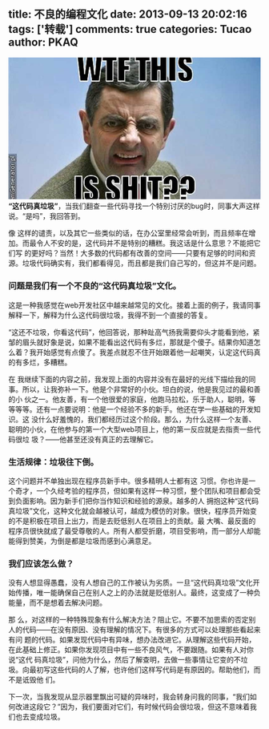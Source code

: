 title: 不良的编程文化
date: 2013-09-13 20:02:16
tags: ['转载']
comments: true
categories: Tucao
author: PKAQ
---
![WTF](/images/2013/09/12073258_ufYN.jpg)
**“这代码真垃圾”**，当我们翻查一些代码寻找一个特别讨厌的bug时，同事大声这样说。“是吗”，我回答到。

像 这样的谴责，以及其它一些类似的话，在办公室里经常会听到，而且频率在增加。而最令人不安的是，这代码并不是特别的糟糕。我这话是什么意思？不能把它们写 的更好吗？当然！大多数的代码都有改善的空间——只要有足够的时间和资源。垃圾代码确实有，我们都看得见，而且都是我们自己写的，但这并不是问题。

### 问题是我们有一个不良的“这代码真垃圾”文化。

这是一种我感觉在web开发社区中越来越常见的文化。接着上面的例子，我请同事解释一下，解释为什么这代码很垃圾，我得不到一个直接的答复。

“这还不垃圾，你看这代码”，他回答说，那种趾高气扬我需要仰头才能看到他，紧邹的眉头就好象是说，如果不能看出这代码有多烂，那就是个傻子。结果你知道怎么着？我开始感觉有点傻了。我差点就忍不住开始跟着他一起嘲笑，认定这代码真的有多烂，多糟糕。

在 我继续下面的内容之前，我发现上面的内容并没有在最好的光线下描绘我的同事。所以，让我弥补一下。他是个非常好的小伙。坦白的说，他是我见过的最和善的小 伙之一。他友善，有一个他很爱的家庭，他跑马拉松，乐于助人，聪明，等等等等。还有一点要说明：他是一个经验不多的新手。他还在学一些基础的开发知识。这 没什么好羞愧的，我们都经历过这个阶段。那么，为什么这样一个友善、聪明的小伙，在他参与的第一个大型web项目上，他的第一反应就是去指责一些代码很垃 圾？——他甚至还没有真正的去理解它。
<!-- more -->

### 生活规律：垃圾往下倒。

这个问题并不单独出现在程序员新手中。很多精明人士都有这 习惯。你也许是一个奇才，一个久经考验的程序员，但如果有这样一种习惯，整个团队和项目都会受到负面影响。因为新手们把你当作知识和经验的源泉。越多的人 拥抱这种“这代码真垃圾”文化，这种文化就会越被认可，越成为模仿的对象。很快，程序员开始变的不是积极在项目上出力，而是去贬低别人在项目上的贡献。最 大嘴、最反面的程序员很快就成了最受尊敬的人。所有人都受折磨，项目受影响，而一部分人却能能得到赞美，为倒是都是垃圾而感到心满意足。

### 我们应该怎么做？

没有人想显得愚蠢，没有人想自己的工作被认为劣质。一旦“这代码真垃圾”文化开始传播，唯一能确保自己在别人之上的办法就是贬低别人。最终，这变成了一种负能量，而不是想着去解决问题。

那 么，对这样的一种特殊现象有什么解决方法？阻止它。不要不加思索的否定别人的代码——在没有原因、没有理解的情况下。有很多的方式可以处理那些看起来有问 题的代码。如果发现代码中有异味，想办法改进它。从理解这些代码开始，在此基础上修正。如果你发现项目中有一些不良风气，不要跟随。如果有人对你说“这代 码真垃圾”，问他为什么，然后了解查明，去做一些事情让它变的不垃圾。向最初写这些代码的人了解，也许他们这样写代码是有原因的。帮助他们，而不是诋毁他 们。

下一次，当我发现从显示器里飘出可疑的异味时，我会转身问我的同事，“我们如何改进这段它？”因为，我们要面对它们，有时候代码会很垃圾，但这不意味着我们也去变成垃圾。

